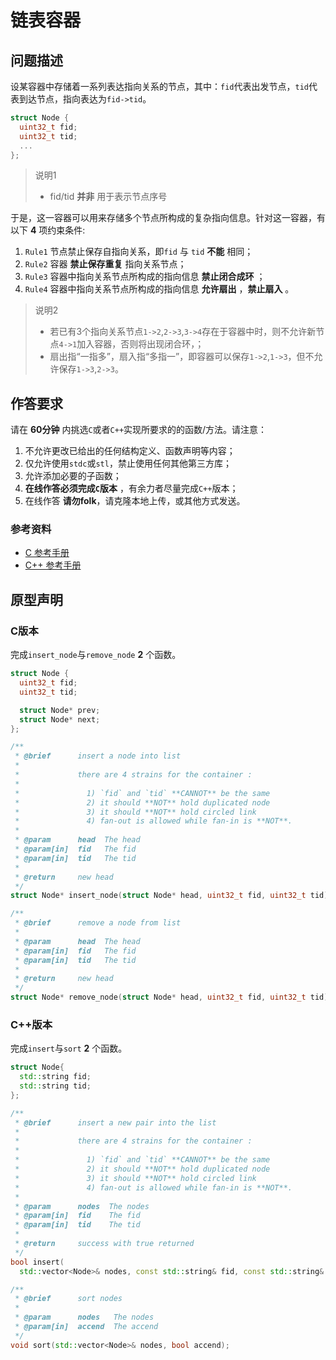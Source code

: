 # 链表容器

## 问题描述

设某容器中存储着一系列表达指向关系的节点，其中：`fid`代表出发节点，`tid`代表到达节点，指向表达为`fid->tid`。

```c
struct Node {
  uint32_t fid;
  uint32_t tid;
  ... 
};
```

> 说明1
> 
> * fid/tid **并非** 用于表示节点序号 

于是，这一容器可以用来存储多个节点所构成的复杂指向信息。针对这一容器，有以下 **4** 项约束条件:

1. `Rule1` 节点禁止保存自指向关系，即`fid` 与 `tid` **不能** 相同；
2. `Rule2` 容器 **禁止保存重复** 指向关系节点；
3. `Rule3` 容器中指向关系节点所构成的指向信息 **禁止闭合成环** ；
4. `Rule4` 容器中指向关系节点所构成的指向信息 **允许扇出** ，**禁止扇入** 。

> 说明2
> 
> * 若已有3个指向关系节点`1->2`,`2->3`,`3->4`存在于容器中时，则不允许新节点`4->1`加入容器，否则将出现闭合环，；
> * 扇出指“一指多”，扇入指“多指一”，即容器可以保存`1->2`,`1->3`，但不允许保存`1->3`,`2->3`。

## 作答要求

请在 **60分钟** 内挑选`C`或者`C++`实现所要求的的函数/方法。请注意：

1. 不允许更改已给出的任何结构定义、函数声明等内容；
2. 仅允许使用`stdc`或`stl`，禁止使用任何其他第三方库；
3. 允许添加必要的子函数；
4.  **在线作答必须完成`C`版本** ，有余力者尽量完成`C++`版本；
5.  在线作答 **请勿folk**，请克隆本地上传，或其他方式发送。

### 参考资料

* [C 参考手册](https://zh.cppreference.com/w/c)
* [C++ 参考手册](https://zh.cppreference.com/w/cpp)

## 原型声明

### C版本

完成`insert_node`与`remove_node` **2** 个函数。

```c
struct Node {
  uint32_t fid;
  uint32_t tid;

  struct Node* prev;
  struct Node* next;
};

/**
 * @brief      insert a node into list
 *
 *             there are 4 strains for the container :
 *
 *               1) `fid` and `tid` **CANNOT** be the same
 *               2) it should **NOT** hold duplicated node
 *               3) it should **NOT** hold circled link
 *               4) fan-out is allowed while fan-in is **NOT**.
 *
 * @param      head  The head
 * @param[in]  fid   The fid
 * @param[in]  tid   The tid
 *
 * @return     new head
 */
struct Node* insert_node(struct Node* head, uint32_t fid, uint32_t tid);

/**
 * @brief      remove a node from list
 *
 * @param      head  The head
 * @param[in]  fid   The fid
 * @param[in]  tid   The tid
 *
 * @return     new head
 */
struct Node* remove_node(struct Node* head, uint32_t fid, uint32_t tid);
```

### C++版本

完成`insert`与`sort` **2** 个函数。

```cpp
struct Node{
  std::string fid;
  std::string tid;
};

/**
 * @brief      insert a new pair into the list
 *
 *             there are 4 strains for the container :
 *
 *               1) `fid` and `tid` **CANNOT** be the same
 *               2) it should **NOT** hold duplicated node
 *               3) it should **NOT** hold circled link
 *               4) fan-out is allowed while fan-in is **NOT**.
 *
 * @param      nodes  The nodes
 * @param[in]  fid    The fid
 * @param[in]  tid    The tid
 *
 * @return     success with true returned
 */
bool insert(
  std::vector<Node>& nodes, const std::string& fid, const std::string& tid);

/**
 * @brief      sort nodes
 *
 * @param      nodes   The nodes
 * @param[in]  accend  The accend
 */
void sort(std::vector<Node>& nodes, bool accend);
```

